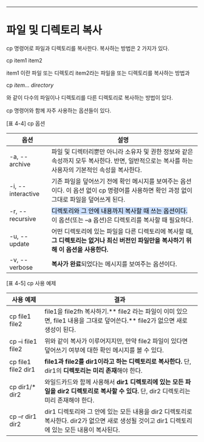 

---

# 파일 및 디렉토리 복사

cp 명령어로 파일과 디렉토리를 복사한다. 복사하는 방법은 2 가지가 있다.


cp item1 item2


item1 이란 파일 또는 디렉토리 item2라는 파일을 또는 디렉토리를 복사하는 방법과

cp *item... directory*


와 같이 다수의 파일이나 디렉토리를 다른 디렉토리로 복사하는 방법이 있다.

cp 명령어와 함께 자주 사용하는 옵션들이 있다.


[표 4-4] cp 옵션


| 옵션                | 설명                                                                                                           |
| ----------------- | ------------------------------------------------------------------------------------------------------------ |
| -a, --archive     | 파일 및 디렉터리뿐만 아니라 소유자 및 권한 정보와 같은 속성까지 모두 복사한다. 반면, 일반적으로는 복사를 하는 사용자의 기본적인 속성을 복사한다.                          |
| -i, --interactive | 기존 파일을 덮어쓰기 전에 확인 메시지를 보여주는 옵션이다. 이 옵션 없이 cp 명령어를 사용하면 확인 과정 없이 그대로 파일을 덮어쓰게 된다.                             |
| -r, --recursive   | <mark style="background: #ADCCFFA6;">디렉토리와 그 안에 내용까지 복사할 때 쓰는 옵션이다.</mark> 이 옵션(또는 –a 옵션)은 디렉토리를 복사할 때 필요하다. |
| -u, --update      | 어떤 디렉토리에 있는 파일을 다른 디렉토리에 복사할 때, **그 디렉토리는 없거나 최신 버전인 파일만을 복사하기 위해 이 옵션을 사용한다.**                              |
| -v, --verbose     | **복사가 완료**되었다는 메시지를 보여주는 옵션이다.                                                                               |



[표 4-5] cp 사용 예제

| 사용 예제               | 결과                                                                                         |
| ------------------- | ------------------------------------------------------------------------------------------ |
| cp file1 file2      | file1을 file2fh 복사하기.** file2 라는 파일이 이미 있으면, file1 내용을 그대로 덮어쓴다.** file2가 없으면 새로 생성이 된다.    |
| cp –i file1 file2   | 위와 같이 복사가 이루어지지만, 만약 file2 파일이 있다면 덮어쓰기 여부에 대한 확인 메시지를 볼 수 있다.                             |
| cp file1 file2 dir1 | **file1과 file2를 dir1이라고 하는 디렉토리로 복사한다.** 단, dir1의 **디렉토리는 미리 존재**해야 한다.                    |
| cp dir1/* dir2      | 와일드카드와 함께 사용해서 **dir1 디렉토리에 있는 모든 파일을 dir2 디렉토리로 복사할 수 있다.** 단, dir2 디렉토리는 미리 존재해야 한다.     |
| cp –r dir1 dir2     | dir1 디렉토리와 그 안에 있는 모든 내용을 dir2 디렉토리로 복사한다. dir2가 없으면 새로 생성될 것이고 dir1 디렉토리에 있는 모든 내용이 복사된다. |
